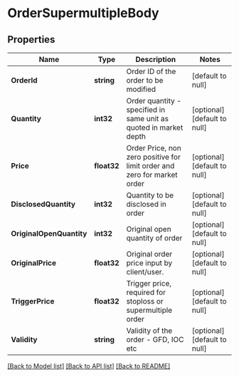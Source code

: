 # OrderSupermultipleBody

## Properties
Name | Type | Description | Notes
------------ | ------------- | ------------- | -------------
**OrderId** | **string** | Order ID of the order to be modified | [default to null]
**Quantity** | **int32** | Order quantity - specified in same unit as quoted in market depth | [optional] [default to null]
**Price** | **float32** | Order Price, non zero positive for limit order and zero for market order | [optional] [default to null]
**DisclosedQuantity** | **int32** | Quantity to be disclosed in order | [optional] [default to null]
**OriginalOpenQuantity** | **int32** | Original open quantity of order | [optional] [default to null]
**OriginalPrice** | **float32** | Original order price input by client/user. | [optional] [default to null]
**TriggerPrice** | **float32** | Trigger price, required for stoploss or supermultiple order | [optional] [default to null]
**Validity** | **string** | Validity of the order - GFD, IOC etc | [optional] [default to null]

[[Back to Model list]](../README.md#documentation-for-models) [[Back to API list]](../README.md#documentation-for-api-endpoints) [[Back to README]](../README.md)

